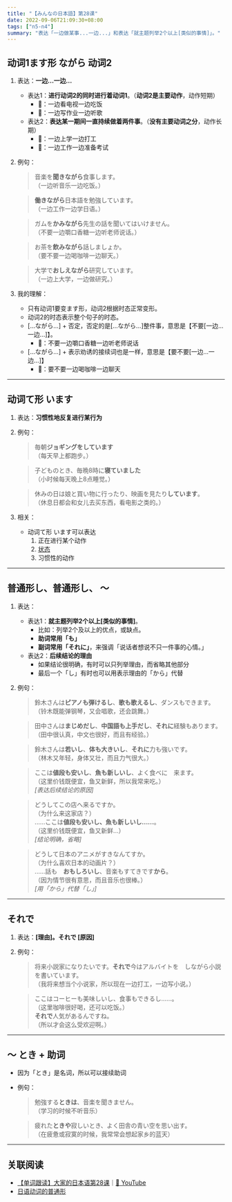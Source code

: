 ```yaml
---
title: "【みんなの日本語】第28课"
date: 2022-09-06T21:09:30+08:00
tags: ["n5-n4"]
summary: "表达「一边做某事...一边...」和表达「就主题列举2个以上[类似的事情]」。"
---
```


## 动词1ます形 ながら 动词2
1. 表达：**一边...一边...**
    - 表达1：**进行动词2的同时进行着动词1**。（**动词2是主要动作**，动作短期）
        - 🌰：一边看电视一边吃饭
        - 🌰：一边写作业一边听歌
    - 表达2：**表达某一期间一直持续做着两件事**。（**没有主要动词之分**，动作长期）
        - 🌰：一边上学一边打工
        - 🌰：一边工作一边准备考试

2. 例句：
    > 音楽を**聞きながら**食事します。  
    （一边听音乐一边吃饭。） 

    > **働きながら**日本語を勉強しています。  
    （一边工作一边学日语。）

    > ガムを**かみながら**先生の話を聞いてはいけません。  
     （不要一边嚼口香糖一边听老师说话。） 

    > お茶を**飲みながら**話しましょか。  
    （要不要一边喝咖啡一边聊天。）

    > 大学で**おしえながら**研究しています。  
    （一边上大学，一边做研究。）

3. 我的理解：
    - 只有动词1要变ます形，动词2根据时态正常变形。
    - 动词2的时态表示整个句子的时态。
    - [...ながら...] + 否定，否定的是[...ながら...]整件事，意思是【不要[一边...一边...]】。
        - 🌰：不要一边嚼口香糖一边听老师说话
    - [...ながら...] + 表示劝诱的接续词也是一样，意思是【要不要[一边...一边...]】
        - 🌰：要不要一边喝咖啡一边聊天

---
## 动词て形 います

1. 表达：**习惯性地反复进行某行为**
2. 例句：
    > 毎朝**ジョギングをしています**  
    （每天早上都跑步。）

    > 子どものとき、毎晩8時に**寝ていました**  
    （小时候每天晚上8点睡觉。）

    > 休みの日は娘と買い物に行ったり、映画を見たり**しています**。  
    （休息日都会和女儿去买东西，看电影之类的。）

3. 相关：
    - 动词て形 います可以表达
        1. 正在进行某个动作
        2. [状态](/minnano/29#动词て形-います)
        3. 习惯性的动作

---
## 普通形し、普通形し、 〜
1. 表达：
    - 表达1：**就主题列举2个以上[类似的事情]**。
        - 比如：列举2个及以上的优点，或缺点。
        - **助词常用「も」**
        - **副词常用「それに」**，来强调「说话者想说不只一件事的心情。」
    - 表达2：**后续结论的理由**
        - 如果结论很明确，有时可以只列举理由，而省略其他部分
        - 最后一个「し」有时也可以用表示理由的「から」代替


2. 例句：
    > 鈴木さんは**ピアノも弾けるし**、**歌も歌えるし**、ダンスもできます。  
    （铃木既能弹钢琴，又会唱歌，还会跳舞。）

    > 田中さんは**まじめだし**、**中国語も上手だし**、**それに**経験もあります。  
    （田中很认真，中文也很好，而且有经验。）

    > 鈴木さんは**若いし**、**体も大きいし**、**それに**力も強いです。  
    （林木又年轻，身体又壮，而且力气很大。）  

    > ここは**値段も安いし**、**魚も新しいし**、よく食べに　来ます。  
    （这里价钱既便宜，鱼又新鲜，所以我常来吃。）   
    *[表达后续结论的原因]*

    > どうしてこの店へ来るですか。  
    （为什么来这家店？）  
    ......ここは**値段も安いし、魚も新しいし......**。   
    （这里价钱既便宜，鱼又新鲜...）  
    *[结论明确，省略]*

    > どうして日本のアニメがすきなんてすか。  
    （为什么喜欢日本的动画片？）  
    ......話も　**おもしろいし**、音楽もすてきです**から**。  
    （因为情节很有意思，而且音乐也很棒。）  
    *[用「から」代替「し」]*

---
## それで
1. 表达：**[理由]。それで [原因]**
2. 例句：
    > 将来小説家になりたいです。**それで**今はアルバイトを　しながら小説を書いています。  
    （我将来想当个小说家，所以现在一边打工，一边写小说。）

    > ここはコーヒーも美味しいし、食事もできるし......。  
    （这里咖啡很好喝，还可以吃饭。）  
    **それで**人気があるんですね。  
    （所以才会这么受欢迎啊。）

---
## 〜 とき + 助词
- 因为「とき」是名词，所以可以接续助词
- 例句：
    > 勉強する**ときは**、音楽を聞きません。  
    （学习的时候不听音乐）

    > 疲れた**ときや**寂しいとき、よく田舎の青い空を思い出す。  
    （在疲惫或寂寞的时候，我常常会想起家乡的蓝天）

---
## 关联阅读
- [【单词跟读】大家的日本语第28课](https://b23.tv/KmwkW8L)｜[🔗 YouTube](https://youtu.be/aO_LidyYVfs)
- [日语动词的普通形](/transform/ordinary-form)
